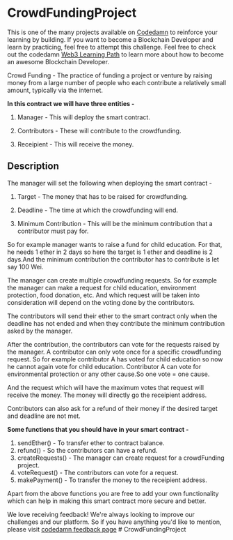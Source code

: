 # CrowdFundingProject

This is one of the many projects available on [Codedamn](https://codedamn.com/projects) to reinforce your learning by building. If you want to become a Blockchain Developer and learn by practicing, feel free to attempt this challenge. Feel free to check out the codedamn [Web3 Learning Path](https://codedamn.com/learning-paths/web3) to learn more about how to become an awesome Blockchain Developer.

Crowd Funding - The practice of funding a project or venture by raising money from a large number of people who each contribute a relatively small amount, typically via the internet.

**In this contract we will have three entities -**

1. Manager - This will deploy the smart contract.

2. Contributors - These will contribute to the crowdfunding.

3. Receipient - This will receive the money.

## Description

The manager will set the following when deploying the smart contract -

1. Target - The money that has to be raised for crowdfunding.

2. Deadline - The time at which the crowdfunding will end.

3. Minimum Contribution - This will be the minimum contribution that a contributor must pay for.

So for example manager wants to raise a fund for child education. For that, he needs 1 ether in 2 days so here the target is 1 ether and deadline is 2 days.And the minimum contribution the contributor has to contribute is let say 100 Wei.

The manager can create multiple crowdfunding requests. So for example the manager can make a request for child education, environment protection, food donation, etc. And which request will be taken into consideration will depend on the voting done by the contributors.

The contributors will send their ether to the smart contract only when the deadline has not ended and when they contribute the minimum contribution asked by the manager.

After the contribution, the contributors can vote for the requests raised by the manager. A contributor can only vote once for a specific crowdfunding request. So for example contributor A has voted for child education so now he cannot again vote for child education. Contributor A can vote for environmental protection or any other cause.So one vote = one cause.

And the request which will have the maximum votes that request will receive the money. The money will directly go the receipient address.

Contributors can also ask for a refund of their money if the desired target and deadline are not met.

**Some functions that you should have in your smart contract -**

1. sendEther() - To transfer ether to contract balance.
2. refund() - So the contributors can have a refund.
3. createRequests() - The manager can create request for a crowdFunding project.
4. voteRequest() - The contributors can vote for a request.
5. makePayment() - To transfer the money to the receipient address.

Apart from the above functions you are free to add your own functionality which can help in making this smart contract more secure and better.

We love receiving feedback! We're always looking to improve our challenges and our platform. So if you have anything you'd like to mention, please visit [codedamn feedback page](https://codedamn.com/contact)
#   C r o w d F u n d i n g P r o j e c t  
 